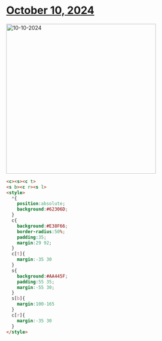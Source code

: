 # [October 10, 2024](https://cssbattle.dev/play/AfhbabYvyhJcXscqCios)

<img src="https://firebasestorage.googleapis.com/v0/b/cssbattleapp.appspot.com/o/user%2Fe6YbeBahWNPT7VpE2rE2p85byxa2%2Ftargets%2Ftarget_4oOaT0n@2x.png?alt=media" width="400" alt="10-10-2024" />

```html
<c><s><c t>
<s b><c r><s l>
<style>
  *{
    position:absolute;
    background:#62306D;
  }
  c{
    background:#E38F66;
    border-radius:50%;
    padding:35;
    margin:29 92;
  }
  c[t]{
    margin:-35 30
  }
  s{
    background:#AA445F;
    padding:55 35;
    margin:-55 30;
  }
  s[b]{
    margin:100-165
  }
  c[r]{
    margin:-35 30
  }
</style>
```
